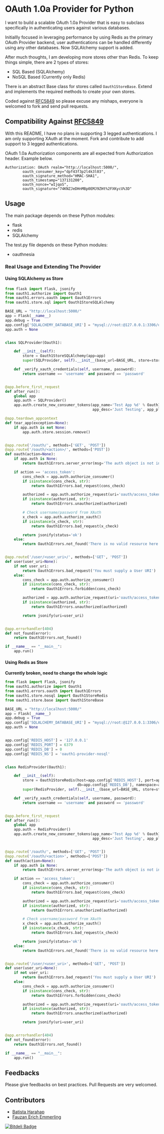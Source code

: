 # OAuth 1.0a Provider for Python

I want to build a scalable OAuth 1.0a Provider that is easy to subclass specifically in authenticating users against
various databases.

Initiallly focused in leveraging performance by using Redis as the primary OAuth Provider backend,
user authentications can be handled differently using any other databases. Now SQLAlchemy support is added.

After much thoughts, I am developing more stores other than Redis. To keep things simple, there are 2 types of stores:
- SQL Based (SQLAlchemy)
- NoSQL Based (Currently only Redis)

There is an abstract Base class for stores called <code>Oauth1StoreBase</code>. Extend and implements the required
methods to create your own stores.

Coded against [RFC5849](http://tools.ietf.org/html/rfc5849) so please excuse any mishaps, everyone is welcomed to fork
and send pull requests.

## Compatibility Against [RFC5849](http://tools.ietf.org/html/rfc5849)

With this README, I have no plans in supporting 3 legged authentications. I am only supporting XAuth at the moment.
Fork and contribute to add support to 3 legged authentications.

OAuth 1.0a Authorization components are all expected from Authorization header. Example below.

```
Authorization: OAuth realm="http://localhost:5000/",
        oauth_consumer_key="dpf43f3p2l4k3l03",
        oauth_signature_method="HMAC-SHA1",
        oauth_timestamp="137131200",
        oauth_nonce="wIjqoS",
        oauth_signature="74KNZJeDHnMBp0EMJ9ZHt%2FXKycU%3D"
```

## Usage

The main package depends on these Python modules:
- flask
- redis
- SQLAlchemy

The test.py file depends on these Python modules:
- oauthnesia

### Real Usage and Extending The Provider

#### Using SQLAlchemy as Store
```python
from flask import Flask, jsonify
from oauth1.authorize import Oauth1
from oauth1.errors.oauth import Oauth1Errors
from oauth1.store.sql import Oauth1StoreSQLAlchemy

BASE_URL = "http://localhost:5000/"
app = Flask(__name__)
app.debug = True
app.config['SQLALCHEMY_DATABASE_URI'] = "mysql://root:@127.0.0.1:3306/oauth"    # Change this to a valid URI
app.auth = None


class SQLProvider(Oauth1):

    def __init__(self):
        store = Oauth1StoreSQLAlchemy(app=app)
        super(SQLProvider, self).__init__(base_url=BASE_URL, store=store)

    def _verify_xauth_credentials(self, username, password):
        return username == 'username' and password == 'password'


@app.before_first_request
def after_run():
    global app
    app.auth = SQLProvider()
    app.auth.create_new_consumer_tokens(app_name='Test App %d' % Oauth1StoreSQLAlchemy.get_unix_time(),
                                        app_desc='Just Testing', app_platform='CLI', app_url=BASE_URL)

@app.teardown_appcontext
def tear_app(exception=None):
    if app.auth is not None:
        app.auth.store.session.remove()


@app.route('/oauth/', methods=['GET', 'POST'])
@app.route('/oauth/<action>/', methods=['POST'])
def oauth(action=None):
    if app.auth is None:
        return Oauth1Errors.server_error(msg='The auth object is not initialized properly')

    if action == 'access_token':
        cons_check = app.auth.authorize_consumer()
        if isinstance(cons_check, str):
            return Oauth1Errors.bad_request(cons_check)

        authorized = app.auth.authorize_request(uri='oauth/access_token')
        if isinstance(authorized, str):
            return Oauth1Errors.unauthorized(authorized)

        # Check username/password from XAuth
        x_check = app.auth.authorize_xauth()
        if isinstance(x_check, str):
            return Oauth1Errors.bad_request(x_check)

        return jsonify(status='ok')
    else:
        return Oauth1Errors.not_found('There is no valid resource here')


@app.route('/user/<user_uri>/', methods=['GET', 'POST'])
def user(user_uri=None):
    if not user_uri:
        return Oauth1Errors.bad_request('You must supply a User URI')
    else:
        cons_check = app.auth.authorize_consumer()
        if isinstance(cons_check, str):
            return Oauth1Errors.forbidden(cons_check)

        authorized = app.auth.authorize_request(uri='oauth/access_token')
        if isinstance(authorized, str):
            return Oauth1Errors.unauthorized(authorized)

        return jsonify(uri=user_uri)


@app.errorhandler(404)
def not_found(error):
    return Oauth1Errors.not_found()

if __name__ == "__main__":
    app.run()
```

#### Using Redis as Store

**Currently broken, need to change the whole logic**

```python
from flask import Flask, jsonify
from oauth1.authorize import Oauth1
from oauth1.errors.oauth import Oauth1Errors
from oauth1.store.nosql import Oauth1StoreRedis
from oauth1.store.base import Oauth1StoreBase

BASE_URL = "http://localhost:5000/"
app = Flask(__name__)
app.debug = True
app.config['SQLALCHEMY_DATABASE_URI'] = "mysql://root:@127.0.0.1:3306/oauth"    # Change this to a valid URI
app.auth = None


app.config['REDIS_HOST'] = '127.0.0.1'
app.config['REDIS_PORT'] = 6379
app.config['REDIS_DB'] = 0
app.config['REDIS_NS'] = 'oauth1-provider-nosql'


class RedisProvider(Oauth1):

    def __init__(self):
        store = Oauth1StoreRedis(host=app.config['REDIS_HOST'], port=app.config['REDIS_PORT'],
                                 db=app.config['REDIS_DB'], namespace=app.config['REDIS_NS'])
        super(RedisProvider, self).__init__(base_url=BASE_URL, store=store)

    def _verify_xauth_credentials(self, username, password):
        return username == 'username' and password == 'password'


@app.before_first_request
def after_run():
    global app
    app.auth = RedisProvider()
    app.auth.create_new_consumer_tokens(app_name='Test App %d' % Oauth1StoreBase.get_unix_time(),
                                        app_desc='Just Testing', app_platform='CLI', app_url=BASE_URL)


@app.route('/oauth/', methods=['GET', 'POST'])
@app.route('/oauth/<action>', methods=['POST'])
def oauth(action=None):
    if app.auth is None:
        return Oauth1Errors.server_error(msg='The auth object is not initialized properly')

    if action == 'access_token':
        cons_check = app.auth.authorize_consumer()
        if isinstance(cons_check, str):
            return Oauth1Errors.bad_request(cons_check)

        authorized = app.auth.authorize_request(uri='oauth/access_token')
        if isinstance(authorized, str):
            return Oauth1Errors.unauthorized(authorized)

        # Check username/password from XAuth
        x_check = app.auth.authorize_xauth()
        if isinstance(x_check, str):
            return Oauth1Errors.bad_request(x_check)

        return jsonify(status='ok')
    else:
        return Oauth1Errors.not_found('There is no valid resource here')


@app.route('/user/<user_uri>', methods=['GET', 'POST'])
def user(user_uri=None):
    if not user_uri:
        return Oauth1Errors.bad_request('You must supply a User URI')
    else:
        cons_check = app.auth.authorize_consumer()
        if isinstance(cons_check, str):
            return Oauth1Errors.forbidden(cons_check)

        authorized = app.auth.authorize_request(uri='oauth/access_token')
        if isinstance(authorized, str):
            return Oauth1Errors.unauthorized(authorized)

        return jsonify(uri=user_uri)


@app.errorhandler(404)
def not_found(error):
    return Oauth1Errors.not_found()

if __name__ == "__main__":
    app.run()
```

## Feedbacks

Please give feedbacks on best practices. Pull Requests are very welcomed.

## Contributors

- [Batista Harahap](https://github.com/tistaharahap)
- [Fauzan Erich Emmerling](https://github.com/femmerling)

[![Bitdeli Badge](https://d2weczhvl823v0.cloudfront.net/tistaharahap/oauth1-provider/trend.png)](https://bitdeli.com/free "Bitdeli Badge")

